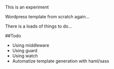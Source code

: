 This is an experiment

Wordpress template from scratch again...

There is a loads of things to do...

##Todo

- Using middleware
- Using guard
- Using watch
- Automatize template generation with haml/sass


